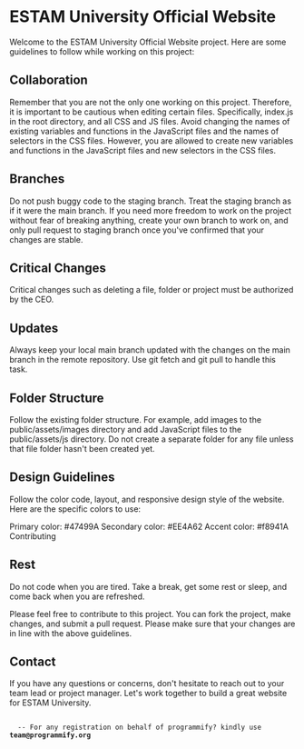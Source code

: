 # ESTAM University Official Website

Welcome to the ESTAM University Official Website project. Here are some guidelines to follow while working on this project:

## Collaboration

Remember that you are not the only one working on this project. Therefore, it is important to be cautious when editing certain files. Specifically, index.js in the root directory, and all CSS and JS files. Avoid changing the names of existing variables and functions in the JavaScript files and the names of selectors in the CSS files. However, you are allowed to create new variables and functions in the JavaScript files and new selectors in the CSS files.

## Branches

Do not push buggy code to the staging branch. Treat the staging branch as if it were the main branch. If you need more freedom to work on the project without fear of breaking anything, create your own branch to work on, and only pull request to staging branch once you've confirmed that your changes are stable.

## Critical Changes

Critical changes such as deleting a file, folder or project must be authorized by the CEO.

## Updates

Always keep your local main branch updated with the changes on the main branch in the remote repository. Use git fetch and git pull to handle this task.

## Folder Structure

Follow the existing folder structure. For example, add images to the public/assets/images directory and add JavaScript files to the public/assets/js directory. Do not create a separate folder for any file unless that file folder hasn't been created yet.

## Design Guidelines

Follow the color code, layout, and responsive design style of the website. Here are the specific colors to use:

Primary color: #47499A
Secondary color: #EE4A62
Accent color: #f8941A
Contributing

## Rest

Do not code when you are tired. Take a break, get some rest or sleep, and come back when you are refreshed.

Please feel free to contribute to this project. You can fork the project, make changes, and submit a pull request. Please make sure that your changes are in line with the above guidelines.

## Contact

If you have any questions or concerns, don't hesitate to reach out to your team lead or project manager. Let's work together to build a great website for ESTAM University.

<code>
  -- For any registration on behalf of programmify? kindly use <b>team@programmify.org</b>
</code>
